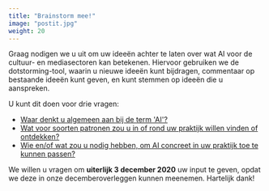 ```yaml
---
title: "Brainstorm mee!"
image: "postit.jpg"
weight: 20
---
```


Graag nodigen we u uit om uw ideeën achter te laten over wat AI voor de cultuur- en mediasectoren kan betekenen. Hiervoor gebruiken we de dotstorming-tool, waarin u nieuwe ideeën kunt bijdragen, commentaar op bestaande ideeën kunt geven, en kunt stemmen op ideeën die u aanspreken.

U kunt dit doen voor drie vragen:
* [Waar denkt u algemeen aan bij de term 'AI'?](https://dotstorming.com/b/5fbbce165669c54ea983a623)
* [Wat voor soorten patronen zou u in of rond uw praktijk willen vinden of ontdekken?](https://dotstorming.com/b/5fbbd2185669c54ea983a642)
* [Wie en/of wat zou u nodig hebben, om AI concreet in uw praktijk toe te kunnen passen?](https://dotstorming.com/b/5fbbd2b05669c54ea983a64a)

We willen u vragen om **uiterlijk 3 december 2020** uw input te geven, opdat we deze in onze decemberoverleggen kunnen meenemen. Hartelijk dank!
